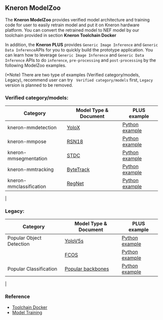 ## Kneron ModelZoo

The **Kneron ModelZoo** provides verified model architecture and training code for user to easily retrain model and put it on Kneron hardware platform. You can convert the retrained model to NEF model by our toolchain provided in section **Kneron Toolchain Docker**

In addition, the  **Kneron PLUS** provides `Generic Image Inference`  and `Generic Data Inference`APIs for you to quickly build the prototype application. You can learn how to leverage `Generic Image Inference` and `Generic Data Inference` APIs to do `inference`, `pre-processing` and `post-processing` by the following ModelZoo examples.

(*Note) There are two type of examples (Verified category/models, Legacy), recommend user can try ` Verified category/models` first,  `Legacy` version is planned to be removed.

### Verified category/models:
|  Category |  Model Type & Document |  PLUS example  | 
|---|---|---|
|  kneron-mmdetection  |  [YoloX](../../model_training/OpenMMLab/YoloX.md) |  [Python example](./chapter/YoloX.md) |  
|  kneron-mmpose | [RSN18](../../model_training/OpenMMLab/RSN18.md)   |  [Python example](./chapter/RSN18.md) |
|  kneron-mmsegmentation  | [STDC](../../model_training/OpenMMLab/STDC.md)  |  [Python example](./chapter/STDC.md) |
|  kneron-mmtracking  | [ByteTrack](../../model_training/OpenMMLab/ByteTrack.md)  |  [Python example](./chapter/ByteTrack.md) |
|  kneron-mmclassification | [RegNet](../../model_training/OpenMMLab/RegNet.md)  |  [Python example](./chapter/RegNet.md) |
|

### Legacy:

|  Category |  Model Type & Document |  PLUS example  | 
|---|---|---|
|  Popular Object  Detection|  [YoloV5s](../../model_training/object_detection_yolov5.md) | [Python example](./chapter/kn-model-zoo_generic_inference_post_yolov5.md)   |
|   | [FCOS](../../model_training/object_detection_fcos.md)  |  [Python example](./chapter/kn-model-zoo_generic_inference_post_fcos.md)  |
| Popular Classification  | [Popular backbones](../../model_training/classification.md)  | [Python example](./chapter/kn-model-zoo_generic_inference_classification.md)   |
|

### Reference

- [Toolchain Docker](http://doc.kneron.com/docs/#toolchain/manual/#2-toolchain-docker-overview)
- [Model Training](../../model_training//index.md)
